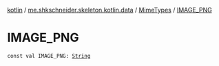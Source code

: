 [kotlin](../../index.md) / [me.shkschneider.skeleton.kotlin.data](../index.md) / [MimeTypes](index.md) / [IMAGE_PNG](./-i-m-a-g-e_-p-n-g.md)

# IMAGE_PNG

`const val IMAGE_PNG: `[`String`](https://kotlinlang.org/api/latest/jvm/stdlib/kotlin/-string/index.html)